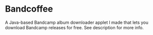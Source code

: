 # Bandcoffee
A Java-based Bandcamp album downloader applet I made that lets you download Bandcamp releases for free. See description for more info.
